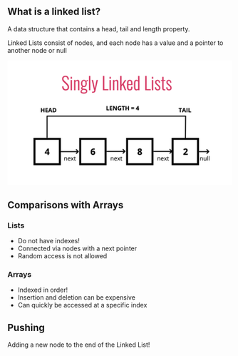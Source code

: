 ## What is a linked list?

A data structure that contains a head, tail and length property.

Linked Lists consist of nodes, and each node has a value and a pointer to another node or null

![Singly Linked List](sls.png)

## Comparisons with Arrays

### Lists

* Do not have indexes!
* Connected via nodes with a next pointer
* Random access is not allowed

### Arrays

* Indexed in order!
* Insertion and deletion can be expensive
* Can quickly be accessed at a specific index

## Pushing

Adding a new node to the end of the Linked List!

